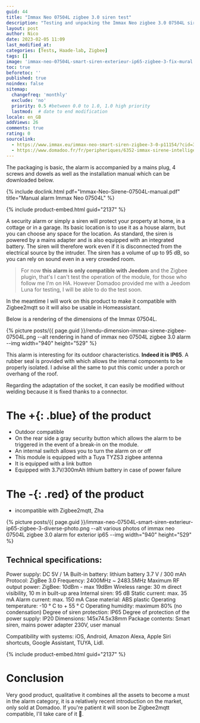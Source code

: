 ```yaml
---
guid: 44
title: "Immax Neo 07504L zigbee 3.0 siren test"
description: "Testing and unpacking the Immax Neo zigbee 3.0 07504L siren, what are its advantages?"
layout: post
author: Nico
date: 2023-02-05 11:09
last_modified_at: 
categories: [Tests, Haade-lab, Zigbee]
tags: []
image: 'immax-neo-07504L-smart-siren-exterieur-ip65-zigbee-3-fix-mural.png'
toc: true
beforetoc: ''
published: true
noindex: false
sitemap:
  changefreq: 'monthly'
  exclude: 'no'
  priority: 0.5 #between 0.0 to 1.0, 1.0 high priority
  lastmod:  # date to end modification
locale: en_GB
addViews: 26
comments: true
rating: 0
sourcelink:
  - https://www.immax.eu/immax-neo-smart-siren-zigbee-3-0-p11154/?cid=301
  - https://www.domadoo.fr/fr/peripheriques/6352-immax-sirene-intelligente-exterieure-zigbee-30-tuya-ip65.html?domid=39
---
```


The packaging is basic, the alarm is accompanied by a mains plug, 4 screws and dowels as well as the installation manual which can be downloaded below.

{% include doclink.html pdf="Immax-Neo-Sirene-07504L-manual.pdf" title="Manual alarm Immax Neo 07504L" %}

{% include product-embed.html guid="2137" %}

A security alarm or simply a siren will protect your property at home, in a cottage or in a garage. Its basic location is to use it as a house alarm, but you can choose any space for the location. As standard, the siren is powered by a mains adapter and is also equipped with an integrated battery. The siren will therefore work even if it is disconnected from the electrical source by the intruder. The siren has a volume of up to 95 dB, so you can rely on sound even in a very crowded room.

> For now **this alarm is only compatible with Jeedom** and the Zigbee plugin, that's I can't test the operation of the module, for those who follow me I'm on HA. However Domadoo provided me with a Jeedom Luna for testing, I will be able to do the test soon.

In the meantime I will work on this product to make it compatible with Zigbee2mqtt so it will also be usable in Homeassistant.

Below is a rendering of the dimensions of the Immax 07504L.

{% picture posts/{{ page.guid }}/rendu-dimension-immax-sirene-zigbee-07504L.png --alt rendering in hand of immax neo 07504L zigbee 3.0 alarm --img width="940" height="529" %}

This alarm is interesting for its outdoor characteristics. **Indeed it is IP65**. A rubber seal is provided with which allows the internal components to be properly isolated. I advise all the same to put this comic under a porch or overhang of the roof.

Regarding the adaptation of the socket, it can easily be modified without welding because it is fixed thanks to a connector.

# The **+**{: .blue} of the product

- Outdoor compatible
- On the rear side a gray security button which allows the alarm to be triggered in the event of a break-in on the module.
- An internal switch allows you to turn the alarm on or off
- This module is equipped with a Tuya TYZS3 zigbee antenna
- It is equipped with a link button
- Equipped with 3.7V/300mAh lithium battery in case of power failure

# The **-**{: .red} of the product

- incompatible with Zigbee2mqtt, Zha

{% picture posts/{{ page.guid }}/immax-neo-07504L-smart-siren-exterieur-ip65-zigbee-3-diverse-photo.png --alt various photos of immax neo 07504L zigbee 3.0 alarm for exterior ip65 --img width="940" height="529" %}

## Technical specifications:

Power supply: DC 5V / 1A
Built-in battery: lithium battery 3.7 V / 300 mAh
Protocol: ZigBee 3.0
Frequency: 2400MHz ~ 2483.5MHz
Maximum RF output power: ZigBee: 10dBm - max 19dBm
Wireless range: 30 m direct visibility, 10 m in built-up area
Internal siren: 95 dB
Static current: max. 35 mA
Alarm current: max. 150 mA
Case material: ABS plastic
Operating temperature: -10 ° C to + 55 ° C
Operating humidity: maximum 80% (no condensation)
Degree of siren protection: IP65
Degree of protection of the power supply: IP20
Dimensions: 145x74.5x38mm
Package contents: Smart siren, mains power adapter 230V, user manual

Compatibility with systems: iOS, Android, Amazon Alexa, Apple Siri shortcuts, Google Assistant, TUYA, Lidl.

{% include product-embed.html guid="2137" %}

# Conclusion

Very good product, qualitative it combines all the assets to become a must in the alarm category, it is a relatively recent introduction on the market, only sold at Domadoo. If you're patient it will soon be Zigbee2mqtt compatible, I'll take care of it 👷.
